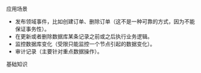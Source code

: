 应用场景

* 发布领域事件，比如创建订单、删除订单（这不是一种可靠的方式，因为不能保证事务性）。
* 在更新或者删除数据库某条记录之前或之后执行业务逻辑。
* 监控数据库变化（受限只能监控一个节点引起的数据变化）。
* 审计记录（主要针对重点数据操作）。



基础知识

